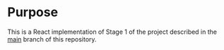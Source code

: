 # Purpose

This is a React implementation of Stage 1 of the project described in the [main](https://github.com/tmetcalfe89/tim-pokedex) branch of this repository.
